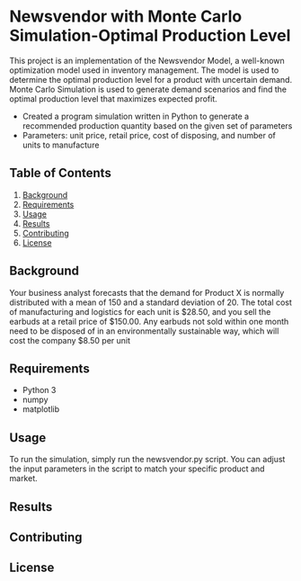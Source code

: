 # Newsvendor with Monte Carlo Simulation-Optimal Production Level

This project is an implementation of the Newsvendor Model, a well-known optimization model used in inventory management. The model is used to determine the optimal production level for a product with uncertain demand. Monte Carlo Simulation is used to generate demand scenarios and find the optimal production level that maximizes expected profit.

* Created a program simulation written in Python to generate a recommended production quantity based on the given set of parameters
* Parameters: unit price, retail price, cost of disposing, and number of units to manufacture

## Table of Contents
1. [Background](#Background)
2. [Requirements](#Requirements)
3. [Usage](##Usage)
4. [Results](##Results)
5. [Contributing](##Contributing)
6. [License](##License)

## Background

Your business analyst forecasts that the demand for Product X is normally distributed with a mean of 150 and a standard deviation of 20. The total cost of manufacturing and logistics for each unit is $28.50, and you sell the earbuds at a retail price of $150.00. Any earbuds not sold within one month need to be disposed of in an environmentally sustainable way, which will cost the company $8.50 per unit

## Requirements<a name="Requirements"></a>

* Python 3
* numpy
* matplotlib

## Usage

To run the simulation, simply run the newsvendor.py script. You can adjust the input parameters in the script to match your specific product and market.


## Results

## Contributing

## License
